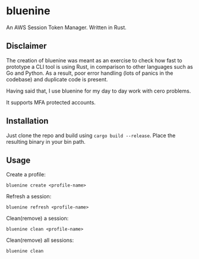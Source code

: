 # bluenine
An AWS Session Token Manager. Written in Rust.

## Disclaimer
The creation of bluenine was meant as an exercise to check how fast to prototype a CLI tool is using Rust, in comparison to other languages such as Go and Python. As a result, poor error handling (lots of panics in the codebase) and duplicate code is present.

Having said that, I use bluenine for my day to day work with cero problems.

It supports MFA protected accounts.

## Installation

Just clone the repo and build using ```cargo build --release```. Place the resulting binary in your bin path.

## Usage

Create a profile:

```
bluenine create <profile-name>
```

Refresh a session:

```
bluenine refresh <profile-name>
```

Clean(remove) a session:

```
bluenine clean <profile-name>
```

Clean(remove) all sessions:

```
bluenine clean
```